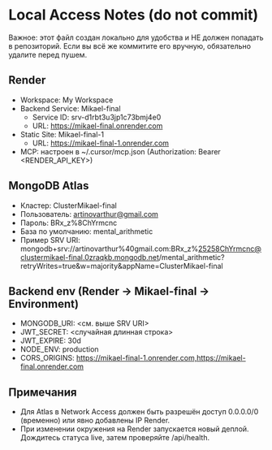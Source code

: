 # Local Access Notes (do not commit)

Важное: этот файл создан локально для удобства и НЕ должен попадать в репозиторий.
Если вы всё же коммитите его вручную, обязательно удалите перед пушем.

## Render
- Workspace: My Workspace
- Backend Service: Mikael-final
  - Service ID: srv-d1rbt3u3jp1c73bmj4e0
  - URL: https://mikael-final.onrender.com
- Static Site: Mikael-final-1
  - URL: https://mikael-final-1.onrender.com
- MCP: настроен в ~/.cursor/mcp.json (Authorization: Bearer <RENDER_API_KEY>)

## MongoDB Atlas
- Кластер: ClusterMikael-final
- Пользователь: artinovarthur@gmail.com
- Пароль: BRx_z%8ChYrmcnc
- База по умолчанию: mental_arithmetic
- Пример SRV URI:
  mongodb+srv://artinovarthur%40gmail.com:BRx_z%25258ChYrmcnc@clustermikael-final.0zraqkb.mongodb.net/mental_arithmetic?retryWrites=true&w=majority&appName=ClusterMikael-final

## Backend env (Render → Mikael-final → Environment)
- MONGODB_URI: <см. выше SRV URI>
- JWT_SECRET: <случайная длинная строка>
- JWT_EXPIRE: 30d
- NODE_ENV: production
- CORS_ORIGINS: https://mikael-final-1.onrender.com,https://mikael-final.onrender.com

## Примечания
- Для Atlas в Network Access должен быть разрешён доступ 0.0.0.0/0 (временно) или явно добавлены IP Render.
- При изменении окружения на Render запускается новый деплой. Дождитесь статуса live, затем проверяйте /api/health.

